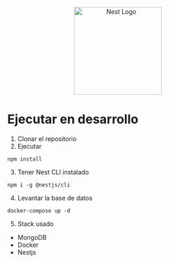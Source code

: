 <p align="center">
  <a href="http://nestjs.com/" target="blank"><img src="https://nestjs.com/img/logo-small.svg" width="200" alt="Nest Logo" /></a>
</p>

# Ejecutar en desarrollo

1. Clonar el repositorio
2. Ejecutar 
``` 
npm install
``` 
3. Tener Nest CLI instalado

```
npm i -g @nestjs/cli
``` 

4. Levantar la base de datos
```
docker-compose up -d
```
5. Stack usado 
* MongoDB
* Docker
* Nestjs
